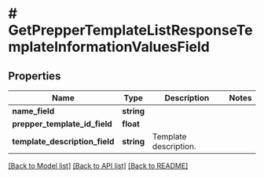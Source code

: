 # # GetPrepperTemplateListResponseTemplateInformationValuesField


## Properties

Name | Type | Description | Notes
------------ | ------------- | ------------- | -------------
**name_field** | **string** |  |
**prepper_template_id_field** | **float** |  |
**template_description_field** | **string** | Template description. |

[[Back to Model list]](../../README.md#models) [[Back to API list]](../../README.md#endpoints) [[Back to README]](../../README.md)
